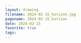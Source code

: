 ```yaml
---
layout: drawing
filename: 2024-02-15_horizon.jpg
pagename: 2024-02-15_horizon
date: 2024-02-15
favorite: true
tags:
---
```

